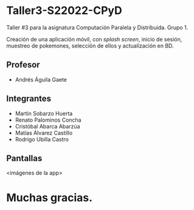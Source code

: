 # Taller3-S22022-CPyD
Taller #3 para la asignatura Computación Paralela y Distribuida. Grupo 1.

Creación de una aplicación móvil, con _splash screen_, inicio de sesión, muestreo de pokemones, selección de ellos y actualización en BD.

## Profesor
* Andrés Águila Gaete

## Integrantes
* Martín Sobarzo Huerta
* Renato Palominos Concha
* Cristóbal Abarca Abarzúa
* Matías Álvarez Castillo
* Rodrigo Ubilla Castro

## Pantallas

<imágenes de la app>

# Muchas gracias.
